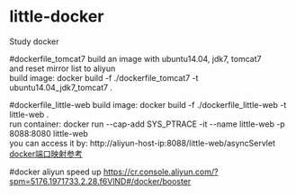 # little-docker
Study docker

#dockerfile_tomcat7
build an image with ubuntu14.04, jdk7, tomcat7  
and reset mirror list to aliyun  
build image:  docker build -f ./dockerfile_tomcat7 -t ubuntu14.04_jdk7_tomcat7 .

#dockerfile_little-web
build image: docker build -f ./dockerfile_little-web -t little-web .   
run container: docker run --cap-add SYS_PTRACE -it --name little-web -p 8088:8080 little-web  
you can access it by: http://aliyun-host-ip:8088/little-web/asyncServlet
[docker端口映射参考](https://github.com/yueyemaitian/little-docker.git)  

#docker aliyun speed up
https://cr.console.aliyun.com/?spm=5176.1971733.2.28.f6VlND#/docker/booster
